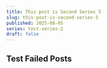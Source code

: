 ```yaml
---
title: This post is Second Series 5
slug: this-post-is-second-series-5
published: 2025-08-05
series: test-series-2
draft: false
---
```


## Test Failed Posts
